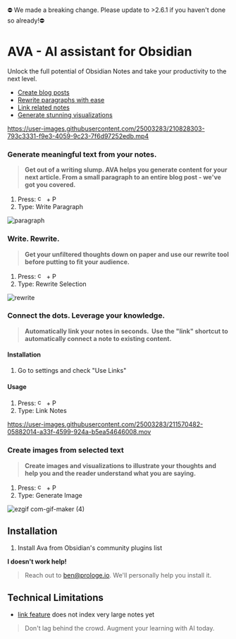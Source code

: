 ⛔️ We made a breaking change. Please update to >2.6.1 if you haven't done so already!⛔️

# AVA - AI assistant for Obsidian

Unlock the full potential of Obsidian Notes and take your productivity to the next level.

- [Create blog posts](https://github.com/louis030195/obsidian-ava/blob/main/README.md#generate-meaningful-text-from-your-notes)
- [Rewrite paragraphs with ease](https://github.com/louis030195/obsidian-ava/blob/main/README.md#write-rewrite)
- [Link related notes](https://github.com/louis030195/obsidian-ava/blob/main/README.md#connect-the-dots-leverage-your-knowledge)
- [Generate stunning visualizations](https://github.com/louis030195/obsidian-ava/blob/main/README.md#create-images-from-selected-text)

https://user-images.githubusercontent.com/25003283/210828303-793c3331-f9e3-4059-9c23-7f6d97252edb.mp4

### Generate meaningful text from your notes.

> **Get out of a writing slump. AVA helps you generate content for your next article. From a small paragraph to an entire blog post - we've got you covered.**

1. Press: <img  alt="cmd" src="https://upload.wikimedia.org/wikipedia/commons/thumb/8/8b/Looped_square_on_white_background.svg/560px-Looped_square_on_white_background.svg.png?20071209071920" width="16" height="16"> + P
2. Type: Write Paragraph

![paragraph](https://user-images.githubusercontent.com/11430621/207849826-aa59103a-3e60-47ec-85bd-45076ebf8960.gif)

### Write. Rewrite.

> **Get your unfiltered thoughts down on paper and use our rewrite tool before putting to fit your audience.**

1. Press: <img  alt="cmd" src="https://upload.wikimedia.org/wikipedia/commons/thumb/8/8b/Looped_square_on_white_background.svg/560px-Looped_square_on_white_background.svg.png?20071209071920" width="16" height="16"> + P
2. Type: Rewrite Selection

![rewrite](https://user-images.githubusercontent.com/11430621/207849873-3a6938e1-0e5e-4f8b-9809-5cd7cb85df08.gif)

### Connect the dots. Leverage your knowledge.

> **Automatically link your notes in seconds.  Use the "link" shortcut to automatically connect a note to existing content.**

#### Installation

1. Go to settings and check "Use Links"

#### Usage

1. Press: <img  alt="cmd" src="https://upload.wikimedia.org/wikipedia/commons/thumb/8/8b/Looped_square_on_white_background.svg/560px-Looped_square_on_white_background.svg.png?20071209071920" width="16" height="16"> + P
2. Type: Link Notes

https://user-images.githubusercontent.com/25003283/211570482-05882014-a33f-4599-924a-b5ea54646008.mov

### Create images from selected text

> **Create images and visualizations to illustrate your thoughts and help you and the reader understand what you are saying.**

1. Press: <img  alt="cmd" src="https://upload.wikimedia.org/wikipedia/commons/thumb/8/8b/Looped_square_on_white_background.svg/560px-Looped_square_on_white_background.svg.png?20071209071920" width="16" height="16"> + P
2. Type: Generate Image

![ezgif com-gif-maker (4)](https://user-images.githubusercontent.com/25003283/208254052-136f3fac-3ef6-46d5-85eb-73a4d249ffdf.gif)

## Installation

1. Install Ava from Obsidian's community plugins list

**I doesn't work help!**

> Reach out to ben@prologe.io. We'll personally help you install it.

## Technical Limitations

- [link feature](https://github.com/louis030195/obsidian-ava/blob/main/README.md#connect-the-dots-leverage-your-knowledge) does not index very large notes yet

> Don't lag behind the crowd. Augment your learning with AI today.
